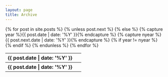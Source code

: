 ```yaml
---
layout: page
title: Archive
---
```



<table>
{% for post in site.posts %}
  {% unless post.next %}
    <tr><th>{{ post.date | date: '%Y' }}</th><th>&nbsp;</th></tr>
  {% else %}
    {% capture year %}{{ post.date | date: '%Y' }}{% endcapture %}
    {% capture nyear %}{{ post.next.date | date: '%Y' }}{% endcapture %}
    {% if year != nyear %}
      <tr><th>{{ post.date | date: '%Y' }}</th><th>&nbsp;</th></tr>
    {% endif %}
  {% endunless %}
{% endfor %}
</table>
